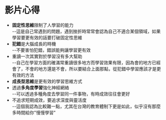 # 影片心得   
* **固定性思維**限制了人學習的能力   
--這是自己常遇到的問題，遇到挫折時常常會認為自己不適合某個領域，如果學習要更有效的話要打破固定性思維   
* **犯錯**是大腦成長的時機   
--不要害怕犯錯，錯誤能夠讓學習更有效   
* 重讀一次其實對於學習沒有多大幫助   
--自己在學習方面的確滿常重讀很多地方而學習效果有限，因為會的地方已經會了，不會的地方還是不會，所以要結合上面那點，從犯錯中學習應該才是更有效的方法   
* **成長型思維**是更有效的學習思維方式   
* 透過**多角度學習**強化神經網絡   
--可以透過多種角度去學習同一件事物，有時成效往往會更好   
* 不追求短期成效，要追求深度與靈活度   
--這個我認為比較難一點，尤其在台灣的教育體制下更是如此，似乎沒有那麼多時間給你"慢慢學習"
